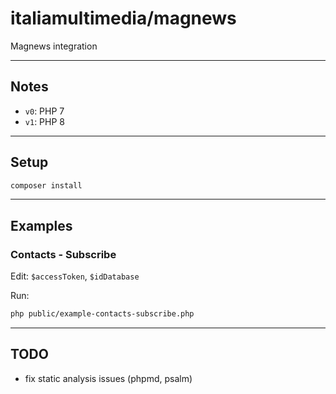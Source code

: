 # italiamultimedia/magnews

Magnews integration

---

## Notes

* `v0`: PHP 7
* `v1`: PHP 8

---

## Setup

```sh
composer install
```

---

## Examples

### Contacts - Subscribe

Edit: `$accessToken`, `$idDatabase`

Run:
```sh
php public/example-contacts-subscribe.php
```

---

## TODO

- fix static analysis issues (phpmd, psalm)
